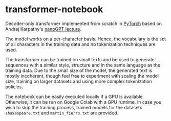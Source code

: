 # transformer-notebook

Decoder-only transformer implemented from scratch in [PyTorch](https://pytorch.org/) based on Andrej Karpathy's [nanoGPT lecture](https://youtu.be/kCc8FmEb1nY?si=mNj4qOlVlpTBxQ6E).

The model works on a per-character basis. Hence, the vocabulary is the set of all characters in the training data and no tokenization techniques are used.

The transformer can be trained on small texts and be used to generate sequences with a similar style, structure and in the same language as the training data. Due to the small size of the model, the generated text is mostly incoherent, though feel free to experiment with scaling the model size, training on larger datasets and using more complex tokenization policies.

The notebook can be easily executed locally if a GPU is available. Otherwise, it can be run on Google Colab with a GPU runtime. In case you wish to skip the training process, trained models for the datasets `shakespeare.txt` and `martin_fierro.txt` are provided.
